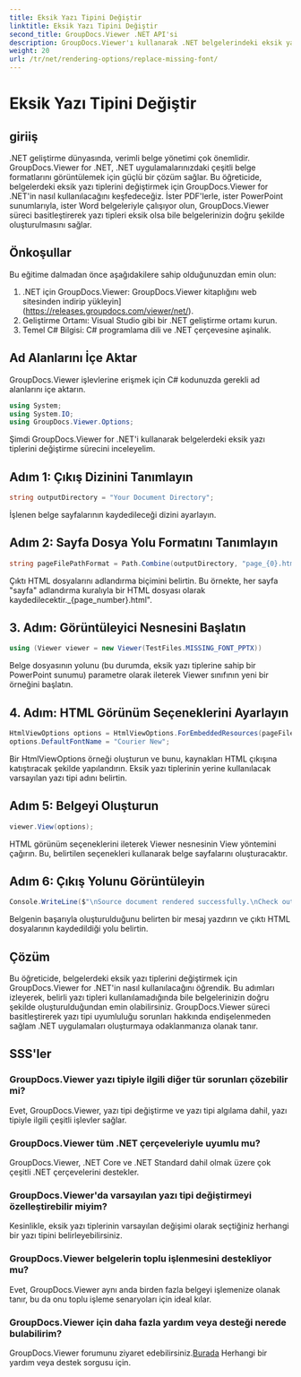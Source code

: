 ```yaml
---
title: Eksik Yazı Tipini Değiştir
linktitle: Eksik Yazı Tipini Değiştir
second_title: GroupDocs.Viewer .NET API'si
description: GroupDocs.Viewer'ı kullanarak .NET belgelerindeki eksik yazı tiplerini zahmetsizce nasıl değiştireceğinizi öğrenin. Basit adımlarla doğru işlemeyi sağlayın.
weight: 20
url: /tr/net/rendering-options/replace-missing-font/
---
```


# Eksik Yazı Tipini Değiştir

## giriiş
.NET geliştirme dünyasında, verimli belge yönetimi çok önemlidir. GroupDocs.Viewer for .NET, .NET uygulamalarınızdaki çeşitli belge formatlarını görüntülemek için güçlü bir çözüm sağlar. Bu öğreticide, belgelerdeki eksik yazı tiplerini değiştirmek için GroupDocs.Viewer for .NET'in nasıl kullanılacağını keşfedeceğiz. İster PDF'lerle, ister PowerPoint sunumlarıyla, ister Word belgeleriyle çalışıyor olun, GroupDocs.Viewer süreci basitleştirerek yazı tipleri eksik olsa bile belgelerinizin doğru şekilde oluşturulmasını sağlar.
## Önkoşullar
Bu eğitime dalmadan önce aşağıdakilere sahip olduğunuzdan emin olun:
1. .NET için GroupDocs.Viewer: GroupDocs.Viewer kitaplığını web sitesinden indirip yükleyin](https://releases.groupdocs.com/viewer/net/).
2. Geliştirme Ortamı: Visual Studio gibi bir .NET geliştirme ortamı kurun.
3. Temel C# Bilgisi: C# programlama dili ve .NET çerçevesine aşinalık.

## Ad Alanlarını İçe Aktar
GroupDocs.Viewer işlevlerine erişmek için C# kodunuzda gerekli ad alanlarını içe aktarın.

```csharp
using System;
using System.IO;
using GroupDocs.Viewer.Options;
```

Şimdi GroupDocs.Viewer for .NET'i kullanarak belgelerdeki eksik yazı tiplerini değiştirme sürecini inceleyelim.
## Adım 1: Çıkış Dizinini Tanımlayın
```csharp
string outputDirectory = "Your Document Directory";
```
İşlenen belge sayfalarının kaydedileceği dizini ayarlayın.
## Adım 2: Sayfa Dosya Yolu Formatını Tanımlayın
```csharp
string pageFilePathFormat = Path.Combine(outputDirectory, "page_{0}.html");
```
Çıktı HTML dosyalarını adlandırma biçimini belirtin. Bu örnekte, her sayfa "sayfa" adlandırma kuralıyla bir HTML dosyası olarak kaydedilecektir._{page_number}.html".
## 3. Adım: Görüntüleyici Nesnesini Başlatın
```csharp
using (Viewer viewer = new Viewer(TestFiles.MISSING_FONT_PPTX))
```
Belge dosyasının yolunu (bu durumda, eksik yazı tiplerine sahip bir PowerPoint sunumu) parametre olarak ileterek Viewer sınıfının yeni bir örneğini başlatın.
## 4. Adım: HTML Görünüm Seçeneklerini Ayarlayın
```csharp
HtmlViewOptions options = HtmlViewOptions.ForEmbeddedResources(pageFilePathFormat);
options.DefaultFontName = "Courier New";
```
Bir HtmlViewOptions örneği oluşturun ve bunu, kaynakları HTML çıkışına katıştıracak şekilde yapılandırın. Eksik yazı tiplerinin yerine kullanılacak varsayılan yazı tipi adını belirtin.
## Adım 5: Belgeyi Oluşturun
```csharp
viewer.View(options);
```
HTML görünüm seçeneklerini ileterek Viewer nesnesinin View yöntemini çağırın. Bu, belirtilen seçenekleri kullanarak belge sayfalarını oluşturacaktır.
## Adım 6: Çıkış Yolunu Görüntüleyin
```csharp
Console.WriteLine($"\nSource document rendered successfully.\nCheck output in {outputDirectory}.");
```
Belgenin başarıyla oluşturulduğunu belirten bir mesaj yazdırın ve çıktı HTML dosyalarının kaydedildiği yolu belirtin.

## Çözüm
Bu öğreticide, belgelerdeki eksik yazı tiplerini değiştirmek için GroupDocs.Viewer for .NET'in nasıl kullanılacağını öğrendik. Bu adımları izleyerek, belirli yazı tipleri kullanılamadığında bile belgelerinizin doğru şekilde oluşturulduğundan emin olabilirsiniz. GroupDocs.Viewer süreci basitleştirerek yazı tipi uyumluluğu sorunları hakkında endişelenmeden sağlam .NET uygulamaları oluşturmaya odaklanmanıza olanak tanır.
## SSS'ler
### GroupDocs.Viewer yazı tipiyle ilgili diğer tür sorunları çözebilir mi?
Evet, GroupDocs.Viewer, yazı tipi değiştirme ve yazı tipi algılama dahil, yazı tipiyle ilgili çeşitli işlevler sağlar.
### GroupDocs.Viewer tüm .NET çerçeveleriyle uyumlu mu?
GroupDocs.Viewer, .NET Core ve .NET Standard dahil olmak üzere çok çeşitli .NET çerçevelerini destekler.
### GroupDocs.Viewer'da varsayılan yazı tipi değiştirmeyi özelleştirebilir miyim?
Kesinlikle, eksik yazı tiplerinin varsayılan değişimi olarak seçtiğiniz herhangi bir yazı tipini belirleyebilirsiniz.
### GroupDocs.Viewer belgelerin toplu işlenmesini destekliyor mu?
Evet, GroupDocs.Viewer aynı anda birden fazla belgeyi işlemenize olanak tanır, bu da onu toplu işleme senaryoları için ideal kılar.
### GroupDocs.Viewer için daha fazla yardım veya desteği nerede bulabilirim?
 GroupDocs.Viewer forumunu ziyaret edebilirsiniz.[Burada](https://forum.groupdocs.com/c/viewer/9) Herhangi bir yardım veya destek sorgusu için.